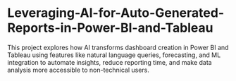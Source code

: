 # Leveraging-AI-for-Auto-Generated-Reports-in-Power-BI-and-Tableau
This project explores how AI transforms dashboard creation in Power BI and Tableau using features like natural language queries, forecasting, and ML integration to automate insights, reduce reporting time, and make data analysis more accessible to non-technical users.
